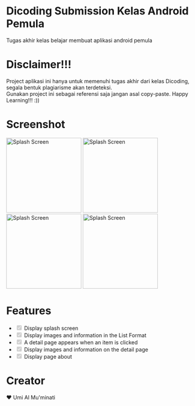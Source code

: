 # Dicoding Submission Kelas Android Pemula
Tugas akhir kelas belajar membuat aplikasi android pemula
# Disclaimer!!!
Project aplikasi ini hanya untuk memenuhi tugas akhir dari kelas Dicoding, segala bentuk plagiarisme akan terdeteksi. <br>
Gunakan project ini sebagai referensi saja jangan asal copy-paste. Happy Learning!!! :))
# Screenshot
<p>
<img src="https://user-images.githubusercontent.com/71740298/124342608-38b53b00-dbef-11eb-87bc-77518fb845be.png" alt="Splash Screen" width="200" style="max-width:100%;">
<img src="https://user-images.githubusercontent.com/71740298/124342610-3b179500-dbef-11eb-81e5-63ac6a5d939d.png" alt="Splash Screen" width="200" style="max-width:100%;">
<img src="https://user-images.githubusercontent.com/71740298/124342612-3b179500-dbef-11eb-9ecb-87fe4a95207a.png" alt="Splash Screen" width="200" style="max-width:100%;">
<img src="https://user-images.githubusercontent.com/71740298/124342613-3bb02b80-dbef-11eb-8d0f-d7f1a3203485.png" alt="Splash Screen" width="200" style="max-width:100%;">
</p>
<h1> Features </h1>
<ul class="contains-task-list">
<li class="task-list-item"><input type="checkbox" id="" disabled="" class="task-list-item-checkbox" checked=""> Display splash screen</li>
<li class="task-list-item"><input type="checkbox" id="" disabled="" class="task-list-item-checkbox" checked=""> Display images and information in the List Format</li>
<li class="task-list-item"><input type="checkbox" id="" disabled="" class="task-list-item-checkbox" checked=""> A detail page appears when an item is clicked</li>
<li class="task-list-item"><input type="checkbox" id="" disabled="" class="task-list-item-checkbox" checked=""> Display images and information on the detail page</li>
<li class="task-list-item"><input type="checkbox" id="" disabled="" class="task-list-item-checkbox" checked=""> Display page about</li>
</ul>
<h1> Creator </h1>
&#10084; Umi Al Mu'minati
